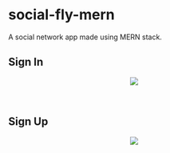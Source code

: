 # social-fly-mern
A social network app made using MERN stack.

## Sign In
<p align="center">
  <img src="https://github.com/aavgeen1/social-fly-mern/blob/master/screenshots/signin.jpg"/>
</p>

<br>

## Sign Up 
<p align="center">
  <img src="https://github.com/aavgeen1/social-fly-mern/blob/master/screenshots/signup.jpg"/>
</p>



